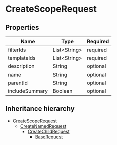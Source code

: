 

# CreateScopeRequest

## Properties

Name | Type | Required
-------- | -------- | --------
filterIds | List&lt;String&gt; | required
templateIds | List&lt;String&gt; | required
description | String | optional
name | String | optional
parentId | String | optional
includeSummary | Boolean | optional




## Inheritance hierarchy


* [CreateScopeRequest](CreateScopeRequest.md)
    * [CreateNamedRequest](CreateNamedRequest.md)
        * [CreateChildRequest](CreateChildRequest.md)
            * [BaseRequest](BaseRequest.md)
